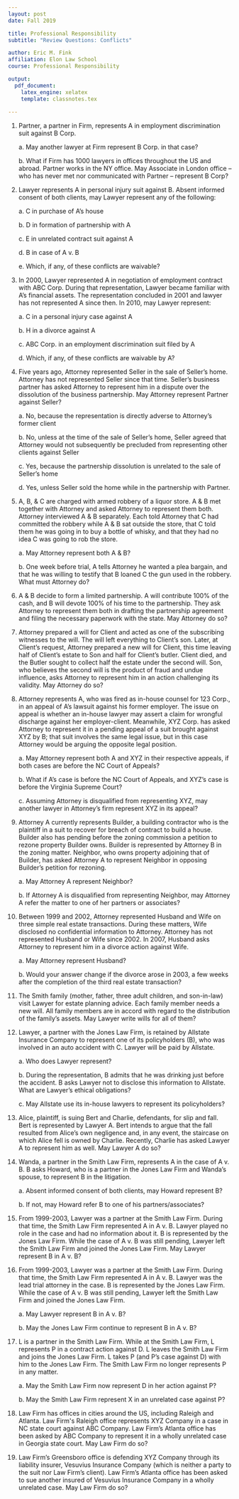 ```yaml
---
layout: post
date: Fall 2019

title: Professional Responsibility
subtitle: "Review Questions: Conflicts"

author: Eric M. Fink
affiliation: Elon Law School 
course: Professional Responsibility

output: 
  pdf_document:
    latex_engine: xelatex
    template: classnotes.tex
    
---
```


1. Partner, a partner in Firm, represents A in employment discrimination suit against B Corp.
    
    a. May another lawyer at Firm represent B Corp. in that case?
    
    b. What if Firm has 1000 lawyers in offices throughout the US and abroad. Partner works in the NY office. May Associate in London office – who has never met nor communicated with Partner – represent B Corp?

2. Lawyer represents A in personal injury suit against B. Absent informed consent of both clients, may Lawyer represent any of the following:
    
    a. C in purchase of A’s house
    
    b. D in formation of partnership with A
    
    c. E in unrelated contract suit against A
    
    d. B in case of A v. B
    
    e. Which, if any, of these conflicts are waivable?

3. In 2000, Lawyer represented A in negotiation of employment contract with ABC Corp. During that representation, Lawyer became familiar with A’s financial assets. The representation concluded in 2001 and lawyer has not represented A since then. In 2010, may Lawyer represent:
    
    a. C in a personal injury case against A
    
    b. H in a divorce against A
    
    c. ABC Corp. in an employment discrimination suit filed by A
    
    d. Which, if any, of these conflicts are waivable by A?

4. Five years ago, Attorney represented Seller in the sale of Seller’s home. Attorney has not represented Seller since that time. Seller’s business partner has asked Attorney to represent him in a dispute over the dissolution of the business partnership. May Attorney represent Partner against Seller?
    
    a. No, because the representation is directly adverse to Attorney’s former client
    
    b. No, unless at the time of the sale of Seller’s home, Seller agreed that Attorney would not subsequently be precluded from representing other clients against Seller
    
    c. Yes, because the partnership dissolution is unrelated to the sale of Seller’s home
    
    d. Yes, unless Seller sold the home while in the partnership with Partner.

5. A, B, & C are charged with armed robbery of a liquor store. A & B met together with Attorney and asked Attorney to represent them both. Attorney interviewed A & B separately. Each told Attorney that C had committed the robbery while A & B sat outside the store, that C told them he was going in to buy a bottle of whisky, and that they had no idea C was going to rob the store.
    
    a. May Attorney represent both A & B?
    
    b. One week before trial, A tells Attorney he wanted a plea bargain, and that he was willing to testify that B loaned C the gun used in the robbery. What must Attorney do?

6. A & B decide to form a limited partnership. A will contribute 100% of the cash, and B will devote 100% of his time to the partnership. They ask Attorney to represent them both in drafting the partnership agreement and filing the necessary paperwork with the state. May Attorney do so?

7. Attorney prepared a will for Client and acted as one of the subscribing witnesses to the will. The will left everything to Client’s son. Later, at Client’s request, Attorney prepared a new will for Client, this time leaving half of Client’s estate to Son and half for Client’s butler. Client died, and the Butler sought to collect half the estate under the second will. Son, who believes the second will is the product of fraud and undue influence, asks Attorney to represent him in an action challenging its validity. May Attorney do so?

8. Attorney represents A, who was fired as in-house counsel for 123 Corp., in an appeal of A’s lawsuit against his former employer. The issue on appeal is whether an in-house lawyer may assert a claim for wrongful discharge against her employer-client. Meanwhile, XYZ Corp. has asked Attorney to represent it in a pending appeal of a suit brought against XYZ by B; that suit involves the same legal issue, but in this case Attorney would be arguing the opposite legal position.
    
    a. May Attorney represent both A and XYZ in their respective appeals, if both cases are before the NC Court of Appeals?
    
    b. What if A’s case is before the NC Court of Appeals, and XYZ’s case is before the Virginia Supreme Court?
    
    c. Assuming Attorney is disqualified from representing XYZ, may another lawyer in Attorney’s firm represent XYZ in its appeal?

9. Attorney A currently represents Builder, a building contractor who is the plaintiff in a suit to recover for breach of contract to build a house. Builder also has pending before the zoning commission a petition to rezone property Builder owns. Builder is represented by Attorney B in the zoning matter. Neighbor, who owns property adjoining that of Builder, has asked Attorney A to represent Neighbor in opposing Builder’s petition for rezoning.
    
    a. May Attorney A represent Neighbor?
    
    b. If Attorney A is disqualified from representing Neighbor, may Attorney A refer the matter to one of her partners or associates?

10. Between 1999 and 2002, Attorney represented Husband and Wife on three simple real estate transactions. During these matters, Wife disclosed no confidential information to Attorney. Attorney has not represented Husband or Wife since 2002. In 2007, Husband asks Attorney to represent him in a divorce action against Wife.
    
    a. May Attorney represent Husband?
    
    b. Would your answer change if the divorce arose in 2003, a few weeks after the completion of the third real estate transaction?

11. The Smith family (mother, father, three adult children, and son-in-law) visit Lawyer for estate planning advice. Each family member needs a new will. All family members are in accord with regard to the distribution of the family’s assets. May Lawyer write wills for all of them?

12. Lawyer, a partner with the Jones Law Firm, is retained by Allstate Insurance Company to represent one of its policyholders (B), who was involved in an auto accident with C. Lawyer will be paid by Allstate.
    
    a. Who does Lawyer represent?
    
    b. During the representation, B admits that he was drinking just before the accident. B asks Lawyer not to disclose this information to Allstate. What are Lawyer’s ethical obligations?
    
    c. May Allstate use its in-house lawyers to represent its policyholders?

13. Alice, plaintiff, is suing Bert and Charlie, defendants, for slip and fall. Bert is represented by Lawyer A. Bert intends to argue that the fall resulted from Alice’s own negligence and, in any event, the staircase on which Alice fell is owned by Charlie. Recently, Charlie has asked Lawyer A to represent him as well. May Lawyer A do so?

14. Wanda, a partner in the Smith Law Firm, represents A in the case of A v. B. B asks Howard, who is a partner in the Jones Law Firm and Wanda’s spouse, to represent B in the litigation.
    
    a. Absent informed consent of both clients, may Howard represent B?
    
    b. If not, may Howard refer B to one of his partners/associates?

15. From 1999-2003, Lawyer was a partner at the Smith Law Firm. During that time, the Smith Law Firm represented A in A v. B. Lawyer played no role in the case and had no information about it. B is represented by the Jones Law Firm. While the case of A v. B was still pending, Lawyer left the Smith Law Firm and joined the Jones Law Firm. May Lawyer represent B in A v. B?

16. From 1999-2003, Lawyer was a partner at the Smith Law Firm. During that time, the Smith Law Firm represented A in A v. B. Lawyer was the lead trial attorney in the case. B is represented by the Jones Law Firm. While the case of A v. B was still pending, Lawyer left the Smith Law Firm and joined the Jones Law Firm.
    
    a. May Lawyer represent B in A v. B?
    
    b. May the Jones Law Firm continue to represent B in A v. B?

17. L is a partner in the Smith Law Firm. While at the Smith Law Firm, L represents P in a contract action against D. L leaves the Smith Law Firm and joins the Jones Law Firm. L takes P (and P’s case against D) with him to the Jones Law Firm. The Smith Law Firm no longer represents P in any matter.
    
    a. May the Smith Law Firm now represent D in her action against P?
    
    b. May the Smith Law Firm represent X in an unrelated case against P?

18. Law Firm has offices in cities around the US, including Raleigh and Atlanta. Law Firm's Raleigh office represents XYZ Company in a case in NC state court against ABC Company. Law Firm’s Atlanta office has been asked by ABC Company to represent it in a wholly unrelated case in Georgia state court. May Law Firm do so?

19. Law Firm’s Greensboro office is defending XYZ Company through its liability insurer, Vesuvius Insurance Company (which is neither a party to the suit nor Law Firm’s client). Law Firm’s Atlanta office has been asked to sue another insured of Vesuvius Insurance Company in a wholly unrelated case. May Law Firm do so?

